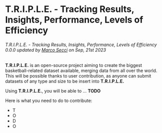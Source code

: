# T.R.I.P.L.E. - Tracking Results, Insights, Performance, Levels of Efficiency
###### T.R.I.P.L.E. - Tracking Results, Insights, Performance, Levels of Efficiency 0.0.0 updated by [Marco Secci](https://github.com/marco-secci) on Sep, 21st 2023
**T.R.I.P.L.E.** is an open-source project aiming to create the biggest basketball-related dataset available, merging data from all over the world. This will be possible thanks to user contribution, as anyone can submit datasets of any type and size to be insert into **T.R.I.P.L.E.**

Using **T.R.I.P.L.E.**, you will be able to ... **TODO**

Here is what you need to do to contribute:
- T
- O
- D
- O
